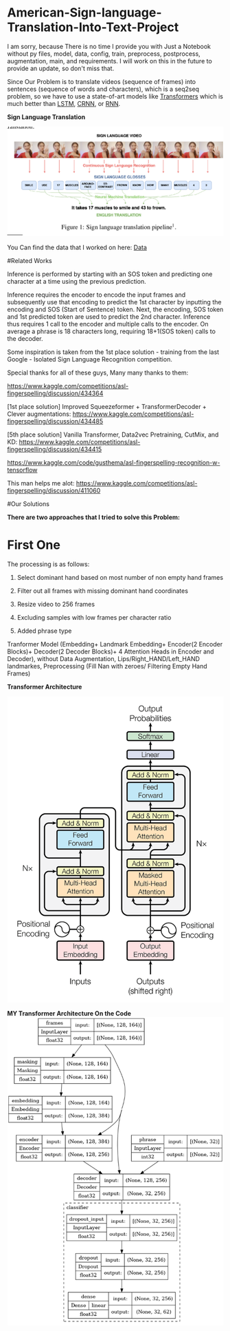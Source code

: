 # American-Sign-language-Translation-Into-Text-Project

I am sorry, because There is no time I provide you with Just a Notebook without py files, model, data, config, train, preprocess, postprocess, augmentation, main, and requirements. I will work on this in the future to provide an update, so don't miss that.

Since Our Problem is to translate videos (sequence of frames) into sentences (sequence of words and characters), which is a seq2seq problem, so we have to use a state-of-art models like [Transformers](https://arxiv.org/abs/1706.03762) which is much better than [LSTM](https://arxiv.org/abs/1909.09586), [CRNN](https://arxiv.org/abs/1909.09586), or [RNN](https://arxiv.org/abs/1808.03314).

**Sign Language Translation**

![Sign-language-Translation](ASLTRANSLATION.png)

You Can find the data that I worked on here: [Data](https://www.kaggle.com/competitions/asl-fingerspelling/data)

#Related Works

Inference is performed by starting with an SOS token and predicting one character at a time using the previous prediction.

Inference requires the encoder to encode the input frames and subsequently use that encoding to predict the 1st character by inputting the encoding and SOS (Start of Sentence) token. Next, the encoding, SOS token and 1st predicted token are used to predict the 2nd character. Inference thus requires 1 call to the encoder and multiple calls to the encoder. On average a phrase is 18 characters long, requiring 18+1(SOS token) calls to the decoder.

Some inspiration is taken from the 1st place solution - training from the last Google - Isolated Sign Language Recognition competition.

Special thanks for all of these guys, Many many thanks to them:

https://www.kaggle.com/competitions/asl-fingerspelling/discussion/434364

[1st place solution] Improved Squeezeformer + TransformerDecoder + Clever augmentations: https://www.kaggle.com/competitions/asl-fingerspelling/discussion/434485

[5th place solution] Vanilla Transformer, Data2vec Pretraining, CutMix, and KD: https://www.kaggle.com/competitions/asl-fingerspelling/discussion/434415

https://www.kaggle.com/code/gusthema/asl-fingerspelling-recognition-w-tensorflow

This man helps me alot: https://www.kaggle.com/competitions/asl-fingerspelling/discussion/411060

#Our Solutions

**There are two approaches that I tried to solve this Problem:**

# First One

The processing is as follows:

1) Select dominant hand based on most number of non empty hand frames

2) Filter out all frames with missing dominant hand coordinates

3) Resize video to 256 frames

4) Excluding samples with low frames per character ratio

5) Added phrase type

Tranformer Model (Embedding+ Landmark Embedding+ Encoder(2 Encoder Blocks)+ Decoder(2 Decoder Blocks)+ 4 Attention Heads in Encoder and Decoder), without Data Augmentation, Lips/Right_HAND/Left_HAND landmarkes, Preprocessing (Fill Nan with zeroes/ Filtering Empty Hand Frames)



**Transformer Architecture**

![Tranformer](TRANFORMERARCHITECTURE.png)

**MY Transformer Architecture On the Code**
![Tranformer Architecture](model.png)




